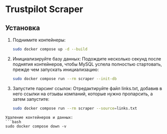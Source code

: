 # Trustpilot Scraper
## Установка

1. Поднимите контейнеры:
   ```bash
   sudo docker compose up -d --build

2. Инициализируйте базу данных:
    Подождите несколько секунд после поднятия контейнеров, чтобы MySQL успела полностью стартовать, прежде чем запускать инициализацию:
   ```bash
   sudo docker compose run --rm scraper --init-db
   
   
   ```

3. Запустите парсинг ссылок:
    Отредактируйте файл links.txt, добавив в него ссылки на отзывы компаний, которые нужно пропарсить, а затем запустите:
   ```bash
   sudo docker compose run --rm scraper --source=links.txt

  ```
Удаление контейнеров и данных:
  ```bash
  sudo docker compose down -v

 ```

